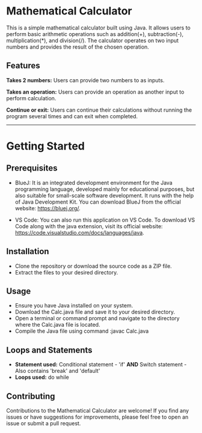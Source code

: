 # **Mathematical Calculator**

This is a simple mathematical calculator built using Java. It allows users to perform basic arithmetic operations such as addition(+), subtraction(-), multiplication(*), and division(/). The calculator operates on two input numbers and provides the result of the chosen operation.

## **Features**

**Takes 2 numbers:** Users can provide two numbers to as inputs.

**Takes an operation:** Users can provide an operation as another input to perform calculation.

**Continue or exit:** Users can continue their calculations without running the program several times and can exit when completed.
____________________________________________________________________________________________________________________________________________________________________

# **Getting Started**

## **Prerequisites**
* BlueJ: It is an integrated development environment for the Java programming language, developed mainly for educational purposes, but also suitable for small-scale software development. It runs with the help of Java Development Kit. You can download BlueJ from the official website: https://bluej.org/.

* VS Code: You can also run this application on VS Code. To download VS Code along with the java extension, visit its official website: https://code.visualstudio.com/docs/languages/java.

## **Installation**
* Clone the repository or download the source code as a ZIP file.
* Extract the files to your desired directory.

## **Usage**
* Ensure you have Java installed on your system.
* Download the Calc.java file and save it to your desired directory.
* Open a terminal or command prompt and navigate to the directory where the Calc.java file is located.
* Compile the Java file using command :javac Calc.java

## **Loops and Statements**
* **Statement used:** Conditional statement - 'if' **AND** Switch statement - Also contains 'break' and 'default'
* **Loops used:** do while

## **Contributing**

Contributions to the Mathematical Calculator are welcome! If you find any issues or have suggestions for improvements, please feel free to open an issue or submit a pull request.

